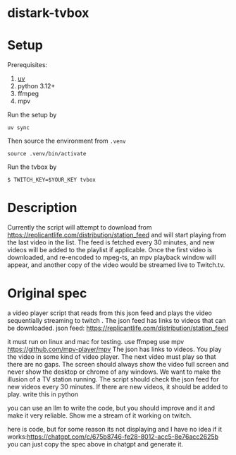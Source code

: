 # distark-tvbox

# Setup

Prerequisites:
1. [uv](https://github.com/astral-sh/uv)
2. python 3.12+
3. ffmpeg
4. mpv

Run the setup by
```
uv sync
```
Then source the environment from `.venv`
```
source .venv/bin/activate
```
Run the tvbox by
```
$ TWITCH_KEY=$YOUR_KEY tvbox
```

# Description

Currently the script will attempt to download from https://replicantlife.com/distribution/station_feed and will start playing from the last video in the list. The feed is fetched every 30 minutes, and new videos will be added to the playlist if applicable. Once the first video is downloaded, and re-encoded to mpeg-ts, an mpv playback window will appear, and another copy of the video would be streamed live to Twitch.tv.

# Original spec

a video player script that reads from this json feed and plays the video sequentially  streaming to twitch . The json feed has links to videos that can be downloaded.
json feed: https://replicantlife.com/distribution/station_feed

 it must run on linux and mac for testing.
 use ffmpeg
use mpv https://github.com/mpv-player/mpv
The json has links to videos. You play the video in some kind of video player. The next video must play so that there are no gaps.
The screen should always show the video full screen and never show the desktop or chrome of any windows. We want to make the illusion of a TV station running.
The script should check the json feed for new videos every 30 minutes. If there are new videos, it should be added to play.
write this in python

you can use an llm to write the code, but you should improve and it and make it very reliable.
Show me a stream of it working on twitch.

here is code, but for some reason its not displaying and I have no idea if it works:https://chatgpt.com/c/675b8746-fe28-8012-acc5-8e76acc2625b
you can just copy the spec above in chatgpt and generate it.